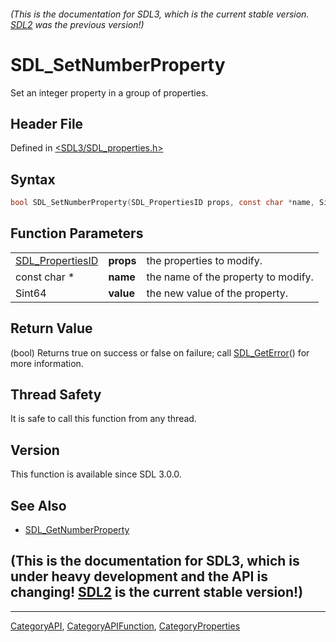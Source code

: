 ###### (This is the documentation for SDL3, which is the current stable version. [SDL2](https://wiki.libsdl.org/SDL2/) was the previous version!)
# SDL_SetNumberProperty

Set an integer property in a group of properties.

## Header File

Defined in [<SDL3/SDL_properties.h>](https://github.com/libsdl-org/SDL/blob/main/include/SDL3/SDL_properties.h)

## Syntax

```c
bool SDL_SetNumberProperty(SDL_PropertiesID props, const char *name, Sint64 value);
```

## Function Parameters

|                                      |           |                                     |
| ------------------------------------ | --------- | ----------------------------------- |
| [SDL_PropertiesID](SDL_PropertiesID) | **props** | the properties to modify.           |
| const char *                         | **name**  | the name of the property to modify. |
| Sint64                               | **value** | the new value of the property.      |

## Return Value

(bool) Returns true on success or false on failure; call
[SDL_GetError](SDL_GetError)() for more information.

## Thread Safety

It is safe to call this function from any thread.

## Version

This function is available since SDL 3.0.0.

## See Also

- [SDL_GetNumberProperty](SDL_GetNumberProperty)


## (This is the documentation for SDL3, which is under heavy development and the API is changing! [SDL2](https://wiki.libsdl.org/SDL2/) is the current stable version!)



----
[CategoryAPI](CategoryAPI), [CategoryAPIFunction](CategoryAPIFunction), [CategoryProperties](CategoryProperties)

